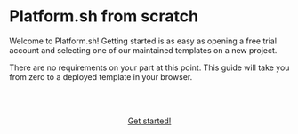 
# Platform.sh from scratch


Welcome to Platform.sh! Getting started is as easy as opening a free trial account and selecting one of our maintained templates on a new project. 

There are no requirements on your part at this point. This guide will take you from zero to a deployed template in your browser. 

<html>
<head>
<link rel="stylesheet" href="/styles/styles.css">
</head>
<body>

<br/><br/>

<center>

<a href="/gettingstarted/first-project/step-1.html" class="buttongen small">Get started!</a>

</center>

<br/><br/>

</body>
</html>


